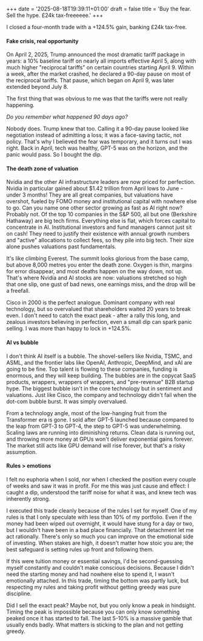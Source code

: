 +++
date = '2025-08-18T19:39:11+01:00'
draft = false
title = 'Buy the fear. Sell the hype. £24k tax-freeeeee.'
+++

I closed a four-month trade with a +124.5% gain, banking £24k tax-free.

#### Fake crisis, real opportunity

On April 2, 2025, Trump announced the most dramatic tariff package in years: a 10% baseline tariff on nearly all imports effective April 5, along with much higher "reciprocal tariffs" on certain countries starting April 9. Within a week, after the market crashed, he declared a 90-day pause on most of the reciprocal tariffs. That pause, which began on April 9, was later extended beyond July 8.

The first thing that was obvious to me was that the tariffs were not really happening.

*Do you remember what happened 90 days ago?*

Nobody does. Trump knew that too. Calling it a 90-day pause looked like negotiation instead of admitting a loss; it was a face-saving tactic, not policy. That's why I believed the fear was temporary, and it turns out I was right. Back in April, tech was healthy, GPT-5 was on the horizon, and the panic would pass. So I bought the dip.

#### The death zone of valuation

Nvidia and the other AI infrastructure leaders are now priced for perfection. Nvidia in particular gained about $1.42 trillion from April lows to June - under 3 months! They are all great companies, but valuations have overshot, fueled by FOMO money and institutional capital with nowhere else to go. Can you name one other sector growing as fast as AI right now? Probably not. Of the top 10 companies in the S&P 500, all but one (Berkshire Hathaway) are big tech firms. Everything else is flat, which forces capital to concentrate in AI. Institutional investors and fund managers cannot just sit on cash! They need to justify their existence with annual growth numbers and "active" allocations to collect fees, so they pile into big tech. Their size alone pushes valuations past fundamentals.

It's like climbing Everest. The summit looks glorious from the base camp, but above 8,000 metres you enter the death zone. Oxygen is thin, margins for error disappear, and most deaths happen on the way down, not up. That's where Nvidia and AI stocks are now: valuations stretched so high that one slip, one gust of bad news, one earnings miss, and the drop will be a freefall.

Cisco in 2000 is the perfect analogue. Dominant company with real technology, but so overvalued that shareholders waited 20 years to break even. I don't need to catch the exact peak - after a rally this long, and zealous investors believing in perfection, even a small dip can spark panic selling. I was more than happy to lock in +124.5%.

#### AI vs bubble

I don't think AI itself is a bubble. The shovel-sellers like Nvidia, TSMC, and ASML, and the frontier labs like OpenAI, Anthropic, DeepMind, and xAI are going to be fine. Top talent is flowing to these companies, funding is enormous, and they will keep building. The bubbles are in the copycat SaaS products, wrappers, wrappers of wrappers, and "pre-revenue" B2B startup hype. The biggest bubble isn't in the core technology but in sentiment and valuations. Just like Cisco, the company and technology didn't fail when the dot-com bubble burst. It was simply overvalued.

From a technology angle, most of the low-hanging fruit from the Transformer era is gone. I sold after GPT-5 launched because compared to the leap from GPT-3 to GPT-4, the step to GPT-5 was underwhelming. Scaling laws are running into diminishing returns. Clean data is running out, and throwing more money at GPUs won't deliver exponential gains forever. The market still acts like GPU demand will rise forever, but that's a risky assumption.

#### Rules > emotions

I felt no euphoria when I sold, nor when I checked the position every couple of weeks and saw it was in profit. For me this was just cause and effect: I caught a dip, understood the tariff noise for what it was, and knew tech was inherently strong.

I executed this trade cleanly because of the rules I set for myself. One of my rules is that I only speculate with less than 10% of my portfolio. Even if the money had been wiped out overnight, it would have stung for a day or two, but I wouldn't have been in a bad place financially. That detachment let me act rationally. There's only so much you can improve on the emotional side of investing. When stakes are high, it doesn't matter how stoic you are; the best safeguard is setting rules up front and following them.

If this were tuition money or essential savings, I'd be second-guessing myself constantly and couldn't make conscious decisions. Because I didn't need the starting money and had nowhere else to spend it, I wasn't emotionally attached. In this trade, timing the bottom was partly luck, but respecting my rules and taking profit without getting greedy was pure discipline.

Did I sell the exact peak? Maybe not, but you only know a peak in hindsight. Timing the peak is impossible because you can only know something peaked once it has started to fall. The last 5-10% is a massive gamble that usually ends badly. What matters is sticking to the plan and not getting greedy.
